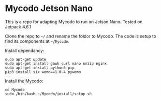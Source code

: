 # Mycodo Jetson Nano

This is a repo for adapting Mycodo to run on Jetson Nano. Tested on Jetpack 4.6.1

Clone the repo to `~/` and rename the foldor to Mycodo. The code is setup to find its components at `~/Mycodo`.

Install dependancy:
```
sudo apt-get update
sudo apt-get install gawk curl nano unzip nginx
sudo apt-get install python3-pip
pip3 install six wemo==1.0.4 pywemo
```

Install the Mycodo:
```
cd Mycodo
sudo /bin/bash ~/Mycodo/install/setup.sh
```

